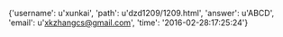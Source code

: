{'username': u'xunkai', 'path': u'dzd1209/1209.html', 'answer': u'ABCD', 'email': u'xkzhangcs@gmail.com', 'time': '2016-02-28:17:25:24'}